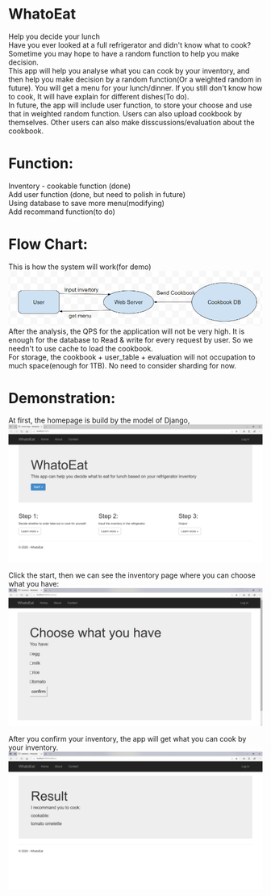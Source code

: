 # WhatoEat
Help you decide  your lunch   
Have you ever looked at a full refrigerator and didn't know what to cook? Sometime you may hope to have a random function to help you make decision.  
This app will help you analyse what you can cook by your inventory, and then help you make decision by a random function(Or a weighted random in future). You will get a menu for your lunch/dinner. If you still don't know how to cook, It will have explain for different dishes(To do).   
In future, the app will include user function, to store your choose and use that in weighted random function. Users can also upload cookbook by themselves. Other users can also make disscussions/evaluation about the cookbook.   

# Function:   
Inventory - cookable function (done)   
Add user function (done, but need to polish in future)   
Using database to save more menu(modifying)   
Add recommand function(to do)   

# Flow Chart:  
This is how the system will work(for demo)  
![image](System_Design1.0.jpg)  
After the analysis, the QPS for the application will not be very high. It is enough for the database to Read & write for every request by user. So we needn't to use cache to load the cookbook.   
For storage, the cookbook + user_table + evaluation will not occupation to much space(enough for 1TB). No need to consider sharding for now.   

# Demonstration:  
At first, the homepage is build by the model of Django,  
![image](image/homepage.jpg)   

Click the start, then we can see the inventory page where you can choose what you have:  
![image](image/Inventory.jpg)   

After you confirm your inventory, the app will get what you can cook by your inventory.
![image](image/output.jpg)   
